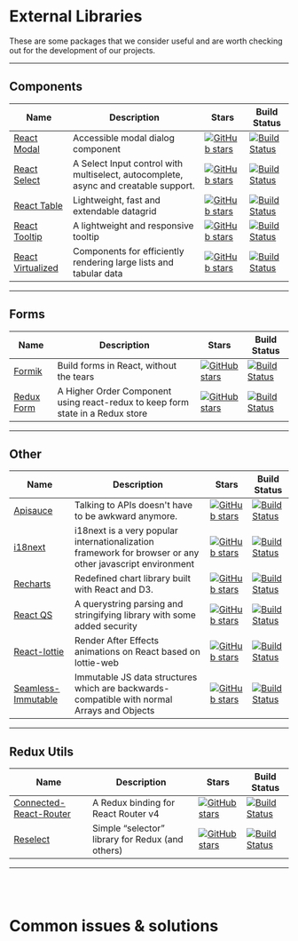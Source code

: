# External Libraries

These are some packages that we consider useful and are worth checking out for the development of our projects.

***
## Components
|Name|Description|Stars|Build Status|
|----|-----------|-----|-----|
|[React Modal](https://github.com/reactjs/react-modal)|Accessible modal dialog component|[![GitHub stars](https://img.shields.io/github/stars/reactjs/react-modal.svg?style=social&label=Star)](https://github.com/reactjs/react-modal)|[![Build Status](https://travis-ci.org/reactjs/react-modal.png?branch=master)](https://travis-ci.org/reactjs/react-modal)
|[React Select](https://github.com/JedWatson/react-select)|A Select Input control with multiselect, autocomplete, async and creatable support.|[![GitHub stars](https://img.shields.io/github/stars/JedWatson/react-select.svg?style=social&label=Star)](https://github.com/JedWatson/react-select)|[![Build Status](https://travis-ci.org/JedWatson/react-select.png?branch=master)](https://travis-ci.org/JedWatson/react-select)|
|[React Table](https://github.com/react-tools/react-table)|Lightweight, fast and extendable datagrid|[![GitHub stars](https://img.shields.io/github/stars/react-tools/react-table.svg?style=social&label=Star)](https://github.com/react-tools/react-table)|[![Build Status](https://travis-ci.org/react-tools/react-table.png?branch=master)](https://travis-ci.org/react-tools/react-table)
|[React Tooltip](https://github.com/wwayne/react-tooltip)|A lightweight and responsive tooltip|[![GitHub stars](https://img.shields.io/github/stars/wwayne/react-tooltip.svg?style=social&label=Star)](https://github.com/wwayne/react-tooltip)|[![Build Status](https://travis-ci.org/wwayne/react-tooltip.png?branch=master)](https://travis-ci.org/wwayne/react-tooltip)
|[React Virtualized](https://github.com/bvaughn/react-virtualized)|Components for efficiently rendering large lists and tabular data|[![GitHub stars](https://img.shields.io/github/stars/bvaughn/react-virtualized.svg?style=social&label=Star)](https://github.com/bvaughn/react-virtualized)|[![Build Status](https://circleci.com/gh/bvaughn/react-virtualized.png?branch=master)](https://circleci.com/gh/bvaughn/react-virtualized)

***
## Forms
|Name|Description|Stars|Build Status|
|----|-----------|-----|-----|
|[Formik](https://github.com/jaredpalmer/formik)|Build forms in React, without the tears|[![GitHub stars](https://img.shields.io/github/stars/jaredpalmer/formik.svg?style=social&label=Star)](https://github.com/jaredpalmer/formik)|[![Build Status](https://travis-ci.org/jaredpalmer/formik.png?branch=master)](https://travis-ci.org/jaredpalmer/formik)
|[Redux Form](https://github.com/erikras/redux-form)|A Higher Order Component using react-redux to keep form state in a Redux store|[![GitHub stars](https://img.shields.io/github/stars/erikras/redux-form.svg?style=social&label=Star)](https://github.com/erikras/redux-form)|[![Build Status](https://travis-ci.org/erikras/redux-form.png?branch=master)](https://travis-ci.org/erikras/redux-form)

***
## Other
|Name|Description|Stars|Build Status|
|----|-----------|-----|-----|
|[Apisauce](https://github.com/infinitered/apisauce)|Talking to APIs doesn't have to be awkward anymore.|[![GitHub stars](https://img.shields.io/github/stars/infinitered/apisauce.svg?style=social&label=Star)](https://github.com/infinitered/apisauce)|[![Build Status](https://circleci.com/gh/infinitered/apisauce.png?branch=master)](https://circleci.com/gh/infinitered/apisauce)
|[i18next](https://github.com/i18next/i18next)|i18next is a very popular internationalization framework for browser or any other javascript environment |[![GitHub stars](https://img.shields.io/github/stars/i18next/i18next.svg?style=social&label=Star)](https://github.com/i18next/i18next)|[![Build Status](https://travis-ci.org/i18next/i18next.png?branch=master)](https://travis-ci.org/i18next/i18next)
|[Recharts](https://github.com/recharts/recharts)|Redefined chart library built with React and D3.|[![GitHub stars](https://img.shields.io/github/stars/recharts/recharts.svg?style=social&label=Star)](https://github.com/recharts/recharts)|[![Build Status](https://travis-ci.org/recharts/recharts.png?branch=master)](https://travis-ci.org/recharts/recharts)
|[React QS](https://github.com/ljharb/qs)|A querystring parsing and stringifying library with some added security|[![GitHub stars](https://img.shields.io/github/stars/ljharb/qs.svg?style=social&label=Star)](https://github.com/ljharb/qs)|[![Build Status](https://travis-ci.org/ljharb/qs.png?branch=master)](https://travis-ci.org/ljharb/qs)
|[React-lottie](https://github.com/chenqingspring/react-lottie)|Render After Effects animations on React based on lottie-web|[![GitHub stars](https://img.shields.io/github/stars/chenqingspring/react-lottie.svg?style=social&label=Star)](https://github.com/chenqingspring/react-lottie)|[![Build Status](https://travis-ci.org/chenqingspring/react-lottie.png?branch=master)](https://travis-ci.org/chenqingspring/react-lottie)
|[Seamless-Immutable](https://github.com/rtfeldman/seamless-immutable)|Immutable JS data structures which are backwards-compatible with normal Arrays and Objects|[![GitHub stars](https://img.shields.io/github/stars/rtfeldman/seamless-immutable.svg?style=social&label=Star)](https://github.com/rtfeldman/seamless-immutable)|[![Build Status](https://travis-ci.org/rtfeldman/seamless-immutable.png?branch=master)](https://travis-ci.org/rtfeldman/seamless-immutable)

***
## Redux Utils
|Name|Description|Stars|Build Status|
|----|-----------|-----|-----|
|[Connected-React-Router](https://github.com/supasate/connected-react-router)|A Redux binding for React Router v4|[![GitHub stars](https://img.shields.io/github/stars/supasate/connected-react-router.svg?style=social&label=Star)](https://github.com/supasate/connected-react-router)|[![Build Status](https://travis-ci.org/supasate/connected-react-router.png?branch=master)](https://travis-ci.org/supasate/connected-react-router)
|[Reselect](https://github.com/reduxjs/reselect)|Simple “selector” library for Redux (and others)|[![GitHub stars](https://img.shields.io/github/stars/reduxjs/reselect.svg?style=social&label=Star)](https://github.com/reduxjs/reselect)|[![Build Status](https://travis-ci.org/reduxjs/reselect.png?branch=master)](https://travis-ci.org/reduxjs/reselect)

***
<br></br>
# Common issues & solutions
